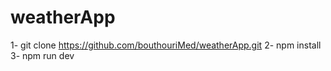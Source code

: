 # weatherApp

1- git clone https://github.com/bouthouriMed/weatherApp.git
2- npm install
3- npm run dev
